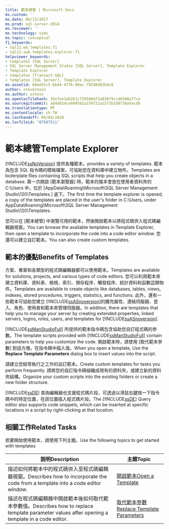 ```yaml
---
title: 範本總管 | Microsoft Docs
ms.custom: ''
ms.date: 06/13/2017
ms.prod: sql-server-2014
ms.reviewer: ''
ms.technology: ssms
ms.topic: conceptual
f1_keywords:
- sql12.wb.templates.f1
- sql12.swb.templates.explorer.f1
helpviewer_keywords:
- templates [SQL Server]
- SQL Server Management Studio [SQL Server], Template Explorer
- Template Explorer
- templates [Transact-SQL]
- templates [SQL Server], Template Explorer
ms.assetid: b9ee55c5-bb44-4f76-90ac-792d8d83b4c8
author: stevestein
ms.author: sstein
ms.openlocfilehash: 35e7ee1e6261c759580df3a836f9cc4b500a77ce
ms.sourcegitcommit: ad4d92dce894592a259721a1571b1d8736abacdb
ms.translationtype: MT
ms.contentlocale: zh-TW
ms.lasthandoff: 08/04/2020
ms.locfileid: "87597511"
---
```

# <a name="template-explorer"></a><span data-ttu-id="6263c-102">範本總管</span><span class="sxs-lookup"><span data-stu-id="6263c-102">Template Explorer</span></span>
  [!INCLUDE[ssNoVersion](../../includes/ssnoversion-md.md)] <span data-ttu-id="6263c-103">提供各種範本。</span><span class="sxs-lookup"><span data-stu-id="6263c-103">provides a variety of templates.</span></span> <span data-ttu-id="6263c-104">範本為包含 SQL 指令碼的模板檔案，可協助您在資料庫中建立物件。</span><span class="sxs-lookup"><span data-stu-id="6263c-104">Templates are boilerplate files containing SQL scripts that help you create objects in a database.</span></span> <span data-ttu-id="6263c-105">第一次開啟 [範本瀏覽器] 時，範本的複本會放在使用者資料夾的 C:\Users 中，位於 [AppData\Roaming\Microsoft\SQL Server Management Studio\120\Templates.] 底下。</span><span class="sxs-lookup"><span data-stu-id="6263c-105">The first time the template explorer is opened, a copy of the templates are placed in the user's folder in C:\Users, under AppData\Roaming\Microsoft\SQL Server Management Studio\120\Templates.</span></span>  
  
 <span data-ttu-id="6263c-106">您可以在 [範本總管] 中瀏覽可用的範本，然後開啟範本以將程式碼併入程式碼編輯器視窗。</span><span class="sxs-lookup"><span data-stu-id="6263c-106">You can browse the available templates in Template Explorer, then open a template to incorporate the code into a code editor window.</span></span> <span data-ttu-id="6263c-107">您還可以建立自訂範本。</span><span class="sxs-lookup"><span data-stu-id="6263c-107">You can also create custom templates.</span></span>  
  
## <a name="benefits-of-templates"></a><span data-ttu-id="6263c-108">範本的優點</span><span class="sxs-lookup"><span data-stu-id="6263c-108">Benefits of Templates</span></span>  
 <span data-ttu-id="6263c-109">方案、專案和各類型的程式碼編輯器都可以使用範本。</span><span class="sxs-lookup"><span data-stu-id="6263c-109">Templates are available for solutions, projects, and various types of code editors.</span></span> <span data-ttu-id="6263c-110">您可以利用範本來建立資料庫、資料表、檢視、索引、預存程序、觸發程序、統計資料和函數這類物件。</span><span class="sxs-lookup"><span data-stu-id="6263c-110">Templates are available to create objects like databases, tables, views, indexes, stored procedures, triggers, statistics, and functions.</span></span> <span data-ttu-id="6263c-111">此外，還有一些範本可協助您建立 [!INCLUDE[ssASnoversion](../../includes/ssasnoversion-md.md)]的擴充屬性、連結伺服器、登入、角色、使用者和範本來管理伺服器。</span><span class="sxs-lookup"><span data-stu-id="6263c-111">In addition, there are templates that help you to manage your server by creating extended properties, linked servers, logins, roles, users, and templates for [!INCLUDE[ssASnoversion](../../includes/ssasnoversion-md.md)].</span></span>  
  
 <span data-ttu-id="6263c-112">[!INCLUDE[ssManStudioFull](../../includes/ssmanstudiofull-md.md)] 所提供的範本指令碼包含協助您自訂程式碼的參數。</span><span class="sxs-lookup"><span data-stu-id="6263c-112">The template scripts provided with [!INCLUDE[ssManStudioFull](../../includes/ssmanstudiofull-md.md)] contain parameters to help you customize the code.</span></span> <span data-ttu-id="6263c-113">開啟範本時，請使用 [取代範本參數]  對話方塊，在指令碼中插入值。</span><span class="sxs-lookup"><span data-stu-id="6263c-113">When you open a template, Use the **Replace Template Parameters** dialog box to insert values into the script.</span></span>  
  
 <span data-ttu-id="6263c-114">請建立您經常執行之工作的自訂範本。</span><span class="sxs-lookup"><span data-stu-id="6263c-114">Create custom templates for tasks you perform frequently.</span></span> <span data-ttu-id="6263c-115">請將您的自訂指令碼組織成現有的資料夾，或建立新的資料夾結構。</span><span class="sxs-lookup"><span data-stu-id="6263c-115">Organize your custom scripts into the existing folders or create a new folder structure.</span></span>  
  
 <span data-ttu-id="6263c-116">[!INCLUDE[ssDE](../../includes/ssde-md.md)] 查詢編輯器也支援程式碼片段，可透過以滑鼠右鍵按一下指令碼中的特定位置，在該位置插入程式碼片段。</span><span class="sxs-lookup"><span data-stu-id="6263c-116">The [!INCLUDE[ssDE](../../includes/ssde-md.md)] Query editor also supports code snippets, which can be inserted at specific locations in a script by right-clicking at that location.</span></span>  
  
## <a name="related-tasks"></a><span data-ttu-id="6263c-117">相關工作</span><span class="sxs-lookup"><span data-stu-id="6263c-117">Related Tasks</span></span>  
 <span data-ttu-id="6263c-118">若要開始使用範本，請使用下列主題。</span><span class="sxs-lookup"><span data-stu-id="6263c-118">Use the following topics to get started with templates</span></span>  
  
|<span data-ttu-id="6263c-119">**說明**</span><span class="sxs-lookup"><span data-stu-id="6263c-119">**Description**</span></span>|<span data-ttu-id="6263c-120">**主題**</span><span class="sxs-lookup"><span data-stu-id="6263c-120">**Topic**</span></span>|  
|---------------------|---------------|  
|<span data-ttu-id="6263c-121">描述如何將範本中的程式碼併入至程式碼編輯器視窗。</span><span class="sxs-lookup"><span data-stu-id="6263c-121">Describes how to incorporate the code from a template into a code editor window.</span></span>|[<span data-ttu-id="6263c-122">開啟範本</span><span class="sxs-lookup"><span data-stu-id="6263c-122">Open a Template</span></span>](open-a-template.md)|  
|<span data-ttu-id="6263c-123">描述在程式碼編輯器中開啟範本後如何取代範本參數值。</span><span class="sxs-lookup"><span data-stu-id="6263c-123">Describes how to replace template parameter values after opening a template in a code editor.</span></span>|[<span data-ttu-id="6263c-124">取代範本參數</span><span class="sxs-lookup"><span data-stu-id="6263c-124">Replace Template Parameters</span></span>](replace-template-parameters.md)|  
  
  
